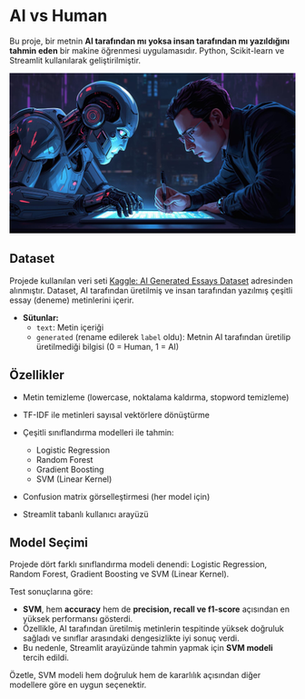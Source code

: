 # AI vs Human 

Bu proje, bir metnin **AI tarafından mı yoksa insan tarafından mı yazıldığını tahmin eden** bir makine öğrenmesi uygulamasıdır. Python, Scikit-learn ve Streamlit kullanılarak geliştirilmiştir.  

![background](background.jpg)

## Dataset

Projede kullanılan veri seti [Kaggle: AI Generated Essays Dataset](https://www.kaggle.com/datasets/denvermagtibay/ai-generated-essays-dataset/data) adresinden alınmıştır. Dataset, AI tarafından üretilmiş ve insan tarafından yazılmış çeşitli essay (deneme) metinlerini içerir.  

- **Sütunlar:**
  - `text`: Metin içeriği
  - `generated` (rename edilerek `label` oldu): Metnin AI tarafından üretilip üretilmediği bilgisi (0 = Human, 1 = AI)

## Özellikler

- Metin temizleme (lowercase, noktalama kaldırma, stopword temizleme)  
- TF-IDF ile metinleri sayısal vektörlere dönüştürme  
- Çeşitli sınıflandırma modelleri ile tahmin:
  - Logistic Regression
  - Random Forest
  - Gradient Boosting
  - SVM (Linear Kernel)  

- Confusion matrix görselleştirmesi (her model için)  
- Streamlit tabanlı kullanıcı arayüzü  

## Model Seçimi

Projede dört farklı sınıflandırma modeli denendi: Logistic Regression, Random Forest, Gradient Boosting ve SVM (Linear Kernel).  

Test sonuçlarına göre:  

- **SVM**, hem **accuracy** hem de **precision, recall ve f1-score** açısından en yüksek performansı gösterdi.  
- Özellikle, AI tarafından üretilmiş metinlerin tespitinde yüksek doğruluk sağladı ve sınıflar arasındaki dengesizlikte iyi sonuç verdi.  
- Bu nedenle, Streamlit arayüzünde tahmin yapmak için **SVM modeli** tercih edildi.  

Özetle, SVM modeli hem doğruluk hem de kararlılık açısından diğer modellere göre en uygun seçenektir.  
